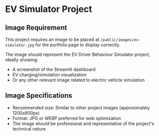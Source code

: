# EV Simulator Project

## Image Requirement

This project requires an image to be placed at `/public/images/ev-simulator.jpg` for the portfolio page to display correctly.

The image should represent the EV Driver Behaviour Simulator project, ideally showing:

- A screenshot of the Streamlit dashboard
- EV charging/simulation visualization
- Or any other relevant image related to electric vehicle simulation

## Image Specifications

- Recommended size: Similar to other project images (approximately 1200x800px)
- Format: JPG or WEBP preferred for web optimization
- The image should be professional and representative of the project's technical nature
